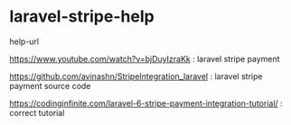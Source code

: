 # laravel-stripe-help
help-url


https://www.youtube.com/watch?v=bjDuyIzraKk : laravel stripe payment

https://github.com/avinashn/StripeIntegration_laravel : laravel stripe payment source code


https://codinginfinite.com/laravel-6-stripe-payment-integration-tutorial/  : correct tutorial
